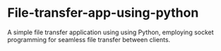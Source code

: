# File-transfer-app-using-python
A simple file transfer application using using Python, employing socket programming for seamless file transfer between clients.
